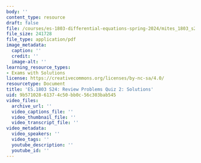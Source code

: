 ```yaml
---
body: ''
content_type: resource
draft: false
file: /courses/es-1803-differential-equations-spring-2024/mites_1803_s24_practice-quiz2-qa.pdf
file_size: 241728
file_type: application/pdf
image_metadata:
  caption: ''
  credit: ''
  image-alt: ''
learning_resource_types:
- Exams with Solutions
license: https://creativecommons.org/licenses/by-nc-sa/4.0/
resourcetype: Document
title: 'ES.1803 S24: Review Problems Quiz 2: Solutions'
uid: 9b571028-6137-4c50-bb0c-56c303bab545
video_files:
  archive_url: ''
  video_captions_file: ''
  video_thumbnail_file: ''
  video_transcript_file: ''
video_metadata:
  video_speakers: ''
  video_tags: ''
  youtube_description: ''
  youtube_id: ''
---
```

